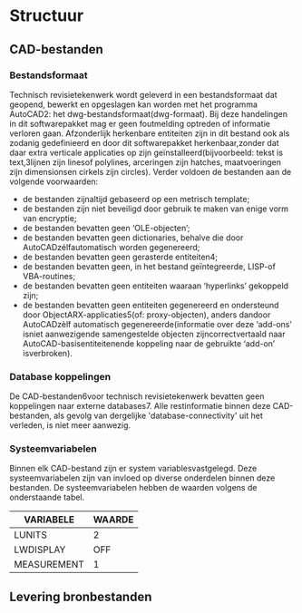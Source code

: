# Structuur

## CAD-bestanden

### Bestandsformaat

Technisch revisietekenwerk wordt geleverd in een bestandsformaat dat geopend, bewerkt en opgeslagen kan worden met het programma AutoCAD2: het dwg-bestandsformaat(dwg-formaat). Bij deze handelingen in dit softwarepakket mag er geen foutmelding optreden of informatie verloren gaan. Afzonderlijk herkenbare entiteiten zijn in dit bestand ook als zodanig gedefinieerd en door dit softwarepakket herkenbaar,zonder dat daar extra verticale applicaties op zijn geïnstalleerd(bijvoorbeeld: tekst is text,3lijnen zijn linesof polylines, arceringen zijn hatches, maatvoeringen zijn dimensionsen cirkels zijn circles). Verder voldoen de bestanden aan de volgende voorwaarden:
* de bestanden zijnaltijd gebaseerd op een metrisch template;
* de bestanden zijn niet beveiligd door gebruik te maken van enige vorm van encryptie;
* de bestanden bevatten geen ‘OLE-objecten’;
* de bestanden bevatten geen dictionaries, behalve die door AutoCADzélfautomatisch worden gegenereerd;
* de bestanden bevatten geen gerasterde entiteiten4;
* de bestanden bevatten geen, in het bestand geïntegreerde, LISP-of VBA-routines;
* de bestanden bevatten geen entiteiten waaraan ‘hyperlinks’ gekoppeld zijn;
* de bestanden bevatten geen entiteiten gegenereerd en ondersteund door ObjectARX-applicaties5(of: proxy-objecten), anders dandoor AutoCADzèlf automatisch gegenereerde(informatie over deze ‘add-ons’ isniet aanwezigende samengestelde objecten zijncorrectvertaald naar AutoCAD-basisentiteitenende koppeling naar de gebruikte ‘add-on’ isverbroken).

### Database koppelingen

De CAD-bestanden6voor technisch revisietekenwerk bevatten geen koppelingen naar externe databases7. Alle restinformatie binnen deze CAD-bestanden, als gevolg van dergelijke 'database-connectivity' uit het verleden, is niet meer aanwezig.

### Systeemvariabelen

Binnen elk CAD-bestand zijn er system variablesvastgelegd. Deze systeemvariabelen zijn van invloed op diverse onderdelen binnen deze bestanden. De systeemvariabelen hebben de waarden volgens de onderstaande tabel.

| VARIABELE | WAARDE |
|---|---|
| LUNITS | 2 |
| LWDISPLAY | OFF |
| MEASUREMENT | 1 |

## Levering bronbestanden
